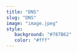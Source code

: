 ```yaml
---
title: "DNS"
slug: "DNS"
image: "image.jpeg"
style:
   background: "#787B62"
   color: "#fff"
---
```


